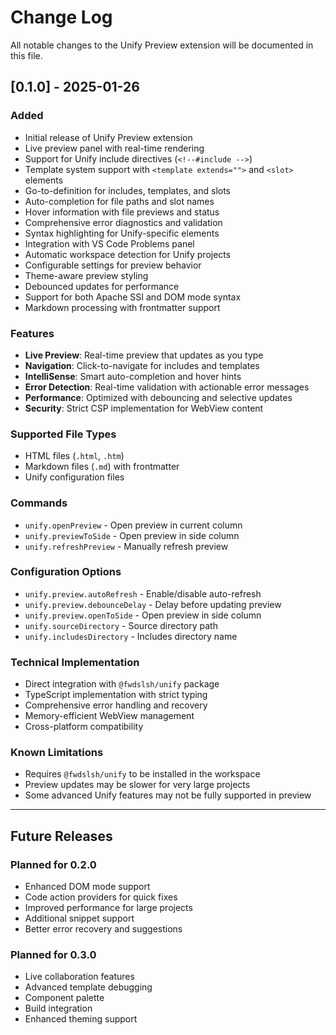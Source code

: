 # Change Log

All notable changes to the Unify Preview extension will be documented in this file.

## [0.1.0] - 2025-01-26

### Added
- Initial release of Unify Preview extension
- Live preview panel with real-time rendering
- Support for Unify include directives (`<!--#include -->`)
- Template system support with `<template extends="">` and `<slot>` elements
- Go-to-definition for includes, templates, and slots
- Auto-completion for file paths and slot names
- Hover information with file previews and status
- Comprehensive error diagnostics and validation
- Syntax highlighting for Unify-specific elements
- Integration with VS Code Problems panel
- Automatic workspace detection for Unify projects
- Configurable settings for preview behavior
- Theme-aware preview styling
- Debounced updates for performance
- Support for both Apache SSI and DOM mode syntax
- Markdown processing with frontmatter support

### Features
- **Live Preview**: Real-time preview that updates as you type
- **Navigation**: Click-to-navigate for includes and templates  
- **IntelliSense**: Smart auto-completion and hover hints
- **Error Detection**: Real-time validation with actionable error messages
- **Performance**: Optimized with debouncing and selective updates
- **Security**: Strict CSP implementation for WebView content

### Supported File Types
- HTML files (`.html`, `.htm`)
- Markdown files (`.md`) with frontmatter
- Unify configuration files

### Commands
- `unify.openPreview` - Open preview in current column
- `unify.previewToSide` - Open preview in side column  
- `unify.refreshPreview` - Manually refresh preview

### Configuration Options
- `unify.preview.autoRefresh` - Enable/disable auto-refresh
- `unify.preview.debounceDelay` - Delay before updating preview
- `unify.preview.openToSide` - Open preview in side column
- `unify.sourceDirectory` - Source directory path
- `unify.includesDirectory` - Includes directory name

### Technical Implementation
- Direct integration with `@fwdslsh/unify` package
- TypeScript implementation with strict typing
- Comprehensive error handling and recovery
- Memory-efficient WebView management
- Cross-platform compatibility

### Known Limitations
- Requires `@fwdslsh/unify` to be installed in the workspace
- Preview updates may be slower for very large projects
- Some advanced Unify features may not be fully supported in preview

---

## Future Releases

### Planned for 0.2.0
- Enhanced DOM mode support
- Code action providers for quick fixes
- Improved performance for large projects
- Additional snippet support
- Better error recovery and suggestions

### Planned for 0.3.0
- Live collaboration features
- Advanced template debugging
- Component palette
- Build integration
- Enhanced theming support